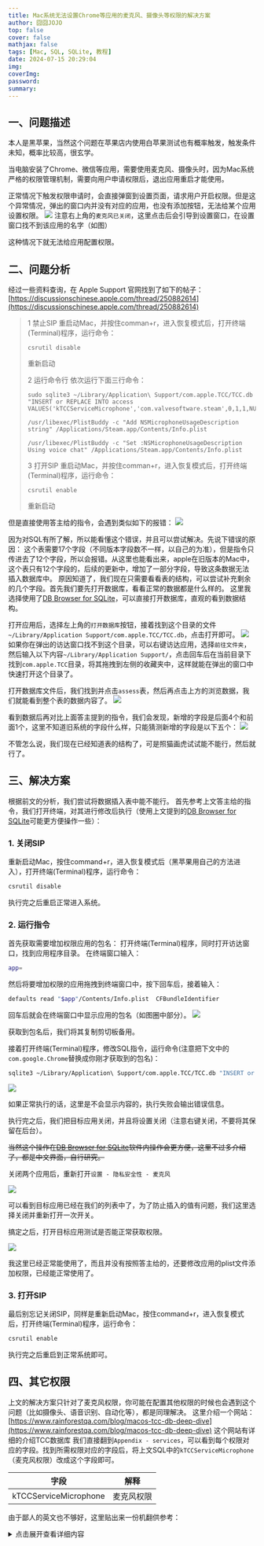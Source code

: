 ```yaml
---
title: Mac系统无法设置Chrome等应用的麦克风、摄像头等权限的解决方案
author: 囧囧JOJO
top: false
cover: false
mathjax: false
tags: [Mac, SQL, SQLite, 教程]
date: 2024-07-15 20:29:04
img:
coverImg:
password:
summary:
---
```


## 一、问题描述
本人是黑苹果，当然这个问题在苹果店内使用白苹果测试也有概率触发，触发条件未知，概率比较高，很玄学。

当电脑安装了Chrome、微信等应用，需要使用麦克风、摄像头时，因为Mac系统严格的权限管理机制，需要向用户申请权限后，退出应用重启才能使用。

正常情况下触发权限申请时，会直接弹窗到设置页面，请求用户开启权限。但是这个异常情况，弹出的窗口内并没有对应的应用，也没有添加按钮，无法给某个应用设置权限。
![](/assets/images/2024-07-15-pB4W8IfQs/3890538079090.png)
注意右上角的`麦克风已关闭`，这里点击后会引导到设置窗口，在设置窗口找不到该应用的名字（如图）

这种情况下就无法给应用配置权限。

## 二、问题分析
经过一些资料查询，在 Apple Support 官网找到了如下的帖子：
[https://discussionschinese.apple.com/thread/250882614](https://discussionschinese.apple.com/thread/250882614)

> 1 禁止SIP
> 重启动Mac，并按住comman+r，进入恢复模式后，打开终端(Terminal)程序，运行命令：
> ```
> csrutil disable
> ```
> 重新启动
> 
> 2 运行命令行
> 依次运行下面三行命令：
> ```
> sudo sqlite3 ~/Library/Application\ Support/com.apple.TCC/TCC.db "INSERT or REPLACE INTO access VALUES('kTCCServiceMicrophone','com.valvesoftware.steam',0,1,1,NULL,NULL,NULL,'UNUSED',NULL,0,1577992126);"
> ```
> ```
> /usr/libexec/PlistBuddy -c "Add NSMicrophoneUsageDescription string" /Applications/Steam.app/Contents/Info.plist
> ```
> ```
> /usr/libexec/PlistBuddy -c "Set :NSMicrophoneUsageDescription Using voice chat" /Applications/Steam.app/Contents/Info.plist
> ```
> 
> 3 打开SIP 
> 重启动Mac，并按住comman+r，进入恢复模式后，打开终端(Terminal)程序，运行命令： 
> ```
> csrutil enable
> ```
> 重新启动

但是直接使用答主给的指令，会遇到类似如下的报错：
![](/assets/images/2024-07-15-pB4W8IfQs/4756239500325.png)

因为对SQL有所了解，所以能看懂这个错误，并且可以尝试解决。先说下错误的原因：
这个表需要17个字段（不同版本字段数不一样，以自己的为准），但是指令只传进去了12个字段，所以会报错。从这里也能看出来，apple在旧版本的Mac中，这个表只有12个字段的，后续的更新中，增加了一部分字段，导致这条数据无法插入数据库中。
原因知道了，我们现在只需要看看表的结构，可以尝试补充剩余的几个字段。首先我们要先打开数据库，看看正常的数据都是什么样的。
这里我选择使用了[DB Browser for SQLite](https://sqlitebrowser.org/dl/)，可以直接打开数据库，直观的看到数据结构。

打开应用后，选择左上角的`打开数据库`按钮，接着找到这个目录的文件`~/Library/Application Support/com.apple.TCC/TCC.db`，点击打开即可。
![](./../assets/images/2024-07-15-pB4W8IfQs/5459369812775.png)
如果你在弹出的访达窗口找不到这个目录，可以右键访达应用，选择`前往文件夹`，然后输入以下内容`~/Library/Application Support/`，点击回车后在当前目录下找到`com.apple.TCC`目录，将其拖拽到左侧的收藏夹中，这样就能在弹出的窗口中快速打开这个目录了。

打开数据库文件后，我们找到并点击`assess`表，然后再点击上方的浏览数据，我们就能看到整个表的数据内容了。
![](./../assets/images/2024-07-15-pB4W8IfQs/5840448249672.png)

看到数据后再对比上面答主提到的指令，我们会发现，新增的字段是后面4个和前面1个，这里不知道旧系统的字段什么样，只能猜测新增的字段是以下五个：
![](./../assets/images/2024-07-15-pB4W8IfQs/6389475233773.png)

不管怎么说，我们现在已经知道表的结构了，可是照猫画虎试试能不能行，然后就行了。

## 三、解决方案
根据前文的分析，我们尝试将数据插入表中能不能行。
首先参考上文答主给的指令，我们打开终端，对其进行修改后执行（使用上文提到的[DB Browser for SQLite](https://sqlitebrowser.org/dl/)可能更方便操作一些）：

### 1. 关闭SIP
重新启动Mac，按住command+r，进入恢复模式后（黑苹果用自己的方法进入），打开终端(Terminal)程序，运行命令：
```bash
csrutil disable
```
执行完之后重启正常进入系统。

### 2. 运行指令
首先获取需要增加权限应用的包名：
打开终端(Terminal)程序，同时打开访达窗口，找到应用程序目录。
在终端窗口输入：
```bash
app=
```
然后将要增加权限的应用拖拽到终端窗口中，按下回车后，接着输入：
```bash
defaults read "$app"/Contents/Info.plist  CFBundleIdentifier
```
回车后就会在终端窗口中显示应用的包名（如图圈中部分）。
![](./../assets/images/2024-07-15-pB4W8IfQs/7004458490718.png)

获取到包名后，我们将其复制剪切板备用。

接着打开终端(Terminal)程序，修改SQL指令，运行命令(注意把下文中的`com.google.Chrome`替换成你刚才获取到的包名)：
```bash
sqlite3 ~/Library/Application\ Support/com.apple.TCC/TCC.db "INSERT or REPLACE INTO access VALUES('kTCCServiceMicrophone','com.google.Chrome',0,1,1,1,NULL,NULL,NULL,'UNUSED',NULL,0,1577992126,NULL,NULL,'UNUSED',0);"
```
![](./../assets/images/2024-07-15-pB4W8IfQs/7509108853232.png)

如果正常执行的话，这里是不会显示内容的，执行失败会输出错误信息。

执行完之后，我们把目标应用关闭，并且将设置关闭（注意右键关闭，不要将其保留在后台）。

~~当然这个操作在[DB Browser for SQLite](https://sqlitebrowser.org/dl/)软件内操作会更方便，这里不过多介绍了，都是中文界面，自行研究。~~

关闭两个应用后，重新打开`设置 - 隐私安全性 - 麦克风` 

![](./../assets/images/2024-07-15-pB4W8IfQs/7687861669670.png)

可以看到目标应用已经在我们的列表中了，为了防止插入的值有问题，我们这里选择关闭并重新打开一次开关。

搞定之后，打开目标应用测试是否能正常获取权限。

![](./../assets/images/2024-07-15-pB4W8IfQs/7810315111986.png)

我这里已经正常能使用了，而且并没有按照答主给的，还要修改应用的plist文件添加权限，已经能正常使用了。

### 3. 打开SIP

最后别忘记关闭SIP，同样是重新启动Mac，按住command+r，进入恢复模式后，打开终端(Terminal)程序，运行命令：
```bash
csrutil enable
```
执行完之后重启到正常系统即可。

## 四、其它权限
上文的解决方案只针对了麦克风权限，你可能在配置其他权限的时候也会遇到这个问题（比如摄像头、语音识别、自动化等），都是同理解决。
这里介绍一个网站：[https://www.rainforestqa.com/blog/macos-tcc-db-deep-dive](https://www.rainforestqa.com/blog/macos-tcc-db-deep-dive)
这个网站有详细的介绍TCC数据库
我们直接翻到`Appendix - services`，可以看到每个权限对应的字段。找到所需权限对应的字段后，将上文SQL中的`kTCCServiceMicrophone`（麦克风权限）改成这个字段即可。

| 字段                    | 解释    |
|-----------------------|-------|
| kTCCServiceMicrophone | 麦克风权限 |

由于鄙人的英文也不够好，这里贴出来一份机翻供参考：
<details>
  <summary>点击展开查看详细内容</summary>

| 字段                                      | 解释                                                                       |
|-----------------------------------------|--------------------------------------------------------------------------|
| kTCCServiceAddressBook                  | 客户端希望访问您的联系人。                                                            |
 | kTCCServiceAppleEvents                  | 客户端希望访问控制indirect_object。允许控制将提供对indirect_object文档和数据的访问，并在该应用中执行操作。     |
 | kTCCServiceBluetoothAlways              | 客户端希望使用蓝牙。                                                               |
 | kTCCServiceCalendar                     | 客户端想要访问您的日历。                                                             |
 | kTCCServiceCamera                       | 客户端想要访问相机。                                                               |
 | kTCCServiceContactsFull                 | 客户端希望访问您的所有联系人信息。                                                        |
 | kTCCServiceContactsLimited              | 客户希望访问您的联系人基本信息。                                                         |
 | kTCCServiceFileProviderDomain           | 客户端希望访问由 indirect_object 管理的文件。                                          |
 | kTCCServiceFileProviderPresence         | 是否要允许客户端查看您何时使用由它管理的文件？它将查看哪些应用程序用于访问文件以及您是否正在积极使用它们。当访问不受其管理的文件时，它不会看到。 |
 | kTCCServiceLocation                     | 客户端希望使用您当前的位置。                                                           |
 | kTCCServiceMediaLibrary                 | 客户端想要访问 Apple Music、您的音乐和视频活动以及您的媒体库。                                    |
 | kTCCServiceMicrophone                   | 客户端想要访问麦克风。                                                              |
 | kTCCServiceMotion                       | 客户希望访问您的运动和健身活动。                                                         |
 | kTCCServicePhotos                       | 客户想要访问您的照片                                                               |
 | kTCCServicePhotosAdd                    | 客户想要添加到您的照片中                                                             |
 | kTCCServicePrototype3Rights             | 客户端希望获得测试服务 Proto3Right 的授权。                                             |
 | kTCCServicePrototype4Rights             | 客户端希望获得测试服务 Proto4Right 的授权。                                             |
 | kTCCServiceReminders                    | 客户端希望访问您的提醒。                                                             |
 | kTCCServiceScreenCapture                | 客户端希望捕获系统显示的内容。                                                          |
 | kTCCServiceSiri                         | 您想将客户端与 Siri 一起使用吗？                                                      |
 | kTCCServiceSpeechRecognition            | 客户端想要访问语音识别。                                                             |
 | kTCCServiceSystemPolicyDesktopFolder    | 客户端希望访问桌面文件夹中的文件。                                                        |
 | kTCCServiceSystemPolicyDeveloperFiles   | 客户端希望访问软件开发中使用的文件。                                                       |
 | kTCCServiceSystemPolicyDocumentsFolder  | 客户端希望访问“文档”文件夹中的文件。                                                      |
 | kTCCServiceSystemPolicyDownloadsFolder  | 客户端希望访问“下载”文件夹中的文件。                                                      |
 | kTCCServiceSystemPolicyNetworkVolumes   | 客户端希望访问网络卷上的文件。                                                          |
 | kTCCServiceSystemPolicyRemovableVolumes | 客户端希望访问可移动卷上的文件。                                                         |
 | kTCCServiceSystemPolicySysAdminFiles    | 客户端想要管理您的计算机。管理可以包括修改密码、网络和系统设置。                                         |
 | kTCCServiceWillow                       | 客户端想要访问您的家庭数据。                                                           |

其他一些值（来自 tccd 二进制文件、观察值和在线其他地方的运行字符串）：

| 字段                              | 解释                    |
|---------------------------------|-----------------------|
| kTCCServiceSystemPolicyAllFiles | 完全磁盘访问                |
| kTCCServiceAccessibility        | 允许应用程序控制您的计算机         |
| kTCCServicePostEvent            | 允许发送击键                |
| kTCCServiceListenEvent          | 输入监控;监视键盘输入           |
| kTCCServiceDeveloperTool        | 允许应用在本地运行不符合系统安全策略的软件 |


这些似乎是 iOS 的遗留问题，可能不适用于 macOS：

| 字段                   | 解释                           |
|----------------------|------------------------------|
| kTCCServiceLiverpool | 与定位服务相关                      |
| kTCCServiceUbiquity  | 与 iCloud 相关                  |
| kTCCServiceShareKit  | 与共享功能相关（可能来自 iOS）（ ShareKit） |


还有一些针对特定社交网络的;我再次怀疑这是 iOS 的遗留问题。

| 字段                      | 解释       |
|-------------------------|----------|
| kTCCServiceLinkedIn     | LinkedIn |
 | kTCCServiceTwitter      | Twitter  |
 | kTCCServiceFacebook     | Facebook |
 | kTCCServiceSinaWeibo    | 新浪微博     |
 | kTCCServiceTencentWeibo | 腾讯微博     |
</details>